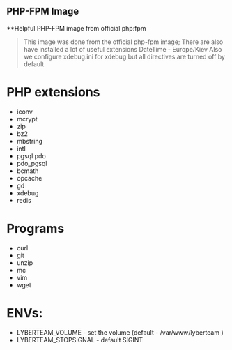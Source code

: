 ## PHP-FPM Image

**Helpful PHP-FPM image from official php:fpm

>This image was done from the official php-fpm image;
>There are also have installed a lot of useful extensions
>DateTime - Europe/Kiev
>Also we configure xdebug.ini for xdebug but all directives are turned off by default

# PHP extensions
   * iconv 
   * mcrypt 
   * zip 
   * bz2 
   * mbstring 
   * intl 
   * pgsql pdo 
   * pdo_pgsql 
   * bcmath 
   * opcache 
   * gd 
   * xdebug
   * redis

# Programs  
   * curl 
   * git 
   * unzip 
   * mc 
   * vim
   * wget 
   
# ENVs:
   * LYBERTEAM_VOLUME               - set the volume (default - /var/www/lyberteam )
   * LYBERTEAM_STOPSIGNAL           - default SIGINT